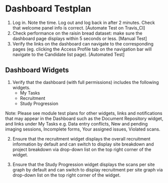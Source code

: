 # Dashboard Testplan
1. Log in. Note the time. Log out and log back in after 2 minutes. Check that welcome panel info is correct. [Automate Test on Travis_CI]
2. Check performance on the raisin bread dataset: make sure the dashboard page displays within 5 seconds or less. [Manual Test]  
3. Verify the links on the dashboard can navigate to the corresponding pages (eg. clicking the Access Profile tab on the navigation bar will navigate to the Candidate list page). [Automated Test]  

## Dashboard Widgets
1. Verify that the dashboard (with full permissions) includes the following widgets.
   * My Tasks
   * Recruitment
   * Study Progression

Note: Please see module test plans for other widgets, links and notifications that may appear in the Dashboard such as the Document Repository widget, and links under My Tasks e.g. Data entry conflicts, New and pending imaging sessions, Incomplete forms, Your assigned issues, Violated scans. 

2. Ensure that the recruitment widget displays the overall recruitment information by default and can switch to display site breakdown and project breakdown via drop-down list on the top right corner of the widget.

3. Ensure that the Study Progression widget displays the scans per site graph by default and can switch to display recruitment per site graph via drop-down list on the top right corner of the widget.
